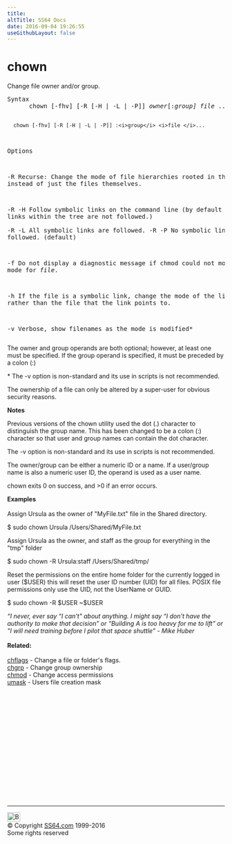 ```yaml
---
title:
altTitle: SS64 Docs
date: 2016-09-04 19:26:55
useGithubLayout: false
---
```

<!-- #BeginLibraryItem "/Library/head_osx.lbi" --><!-- #EndLibraryItem --><h1>chown</h1> 
<p>Change file owner and/or group.</p>
<pre>Syntax 
      chown [-fhv] [-R [-H | -L | -P]] <i>owner</i>[:<i>group]</i> <i>file</i> ...

      chown [-fhv] [-R [-H | -L | -P]] :<i>group</i> <i>file </i>...

Options

   -R         Recurse: Change the mode of file hierarchies rooted in the files
              instead of just the files themselves.

   -R -H      Follow symbolic links on the command line
              (by default Symbolic links within the tree are not followed.)      
   -R -L      All symbolic links are followed.
   -R -P      No symbolic links are followed. (default)
   
   -f         Do not display a diagnostic message if chmod could not modify the
              mode for <i>file</i>.

   -h         If the file is a symbolic link, change the mode of the link
              itself rather than the file that the link points to.

   -v         Verbose, show filenames as the mode is modified*</pre>
<p>The owner and group operands are both optional; however, at least one
must be specified. If the group operand is specified, it must be preceded by a colon (<span class="code">:</span>)</p>
<p>* The -v option is non-standard and its use in scripts is not recommended.</p>
<p>The ownership of a file can only be altered by a super-user 
  for obvious security reasons.</p>
<p><b>Notes</b></p>
<p> Previous versions of the chown utility used the dot (<span class="code">.</span>) 
  character to distinguish the group name. This has been changed to be a colon 
  (:) character so that user and group names can contain the dot character.  </p>
<p>The -v option is non-standard and its use in scripts is 
  not recommended.</p>
<p>The owner/group can be either a numeric ID or a name. If a user/group name is also a numeric user ID, the operand is used as a user name. </p>
<p>chown  exits 0 on success, and &gt;0 if an error occurs.</p>
<p><b>Examples</b><br>
  <br>
  Assign Ursula as the owner of "MyFile.txt" file in the Shared directory. </p>
<p class="code">$ sudo chown Ursula /Users/Shared/MyFile.txt </p>
<p>Assign Ursula as the owner, and staff as the group for everything in the "tmp" 
  folder</p>
<p class="code">$ sudo chown -R Ursula:staff /Users/Shared/tmp/</p>
<p>Reset the permissions on the entire home folder for the currently logged in user ($USER) this will reset the  user ID number (UID) for all files. POSIX file permissions only use the UID, not the UserName or GUID.</p>
<p class="code">$ sudo chown -R $USER ~$USER</p>
<p> <i class="quote">“I never, ever say “I can't" about anything. I might say “I don't have the authority to make that decision” or “Building A is too heavy for me to lift” or "I will need training before I pilot that space shuttle” - Mike Huber</i><br>
<br>
<b> Related:</b><br>
<br>
<a href="chflags.html">chflags</a> - Change a file or folder's flags. <br>
<a href="chgrp.html">chgrp</a> - Change group ownership<br>
<a href="chmod.html">chmod</a> - Change access permissions <br>
<a href="umask.html">umask</a> - Users file creation mask</p><!-- #BeginLibraryItem "/Library/foot_osx.lbi" --><p>
<!-- OSX300 -->
<ins class="adsbygoogle" style="display:inline-block;width:300px;height:250px" data-ad-client="ca-pub-6140977852749469" data-ad-slot="1823340303"></ins>
<script>
(adsbygoogle = window.adsbygoogle || []).push({});
</script></p>
<hr>
<div id="bl" class="footer"><a href="chown.html#"><img src="../images/top.png" width="30" height="22" alt="Back to the Top"></a></div>
<div id="br" class="footer, tagline">© Copyright <a href="http://ss64.com/">SS64.com</a> 1999-2016<br>
Some rights reserved</div><!-- #EndLibraryItem -->
